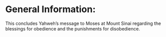 # General Information:

This concludes Yahweh’s message to Moses at Mount Sinai regarding the blessings for obedience and the punishments for disobedience.